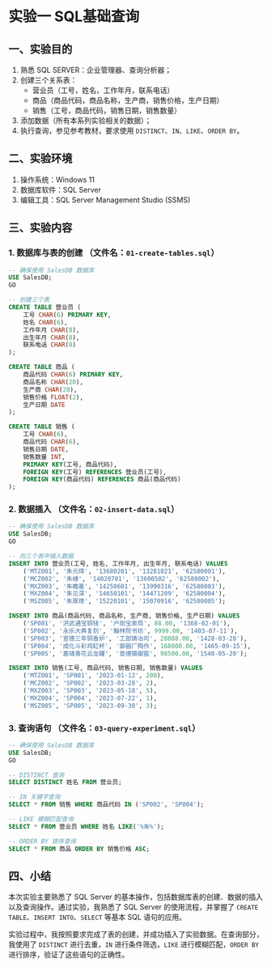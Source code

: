 <!-- 
版权所有 © 2025 [Thea1788222]
本实验报告仅用于个人学习和参考，未经许可不得转载、修改或用于商业用途。
-->


# 实验一 SQL基础查询

## 一、实验目的
1. 熟悉 SQL SERVER：企业管理器、查询分析器；
2. 创建三个关系表：
   - 营业员（工号，姓名，工作年月，联系电话）
   - 商品（商品代码，商品名称，生产商，销售价格，生产日期）
   - 销售（工号，商品代码，销售日期，销售数量）
3. 添加数据（所有本系列实验相关的数据）；
4. 执行查询，参见参考教材，要求使用 `DISTINCT`、`IN`、`LIKE`、`ORDER BY`。

## 二、实验环境
1. 操作系统：Windows 11
2. 数据库软件：SQL Server
3. 编辑工具：SQL Server Management Studio (SSMS)

## 三、实验内容

### 1. 数据库与表的创建 （文件名：`01-create-tables.sql`）
```sql
-- 确保使用 SalesDB 数据库
USE SalesDB;
GO

-- 创建三个表
CREATE TABLE 营业员 (
    工号 CHAR(6) PRIMARY KEY,
    姓名 CHAR(6),
    工作年月 CHAR(8),
    出生年月 CHAR(8),
    联系电话 CHAR(8)
);

CREATE TABLE 商品 (
    商品代码 CHAR(6) PRIMARY KEY,
    商品名称 CHAR(20),
    生产商 CHAR(20),
    销售价格 FLOAT(2),
    生产日期 DATE
);

CREATE TABLE 销售 (
    工号 CHAR(6),
    商品代码 CHAR(6),
    销售日期 DATE,
    销售数量 INT,
    PRIMARY KEY(工号, 商品代码),
    FOREIGN KEY(工号) REFERENCES 营业员(工号),
    FOREIGN KEY(商品代码) REFERENCES 商品(商品代码)
);
```

### 2. 数据插入 （文件名：`02-insert-data.sql`）
```sql
-- 确保使用 SalesDB 数据库
USE SalesDB;
GO

-- 向三个表中插入数据
INSERT INTO 营业员(工号, 姓名, 工作年月, 出生年月, 联系电话) VALUES
    ('MTZ001', '朱元璋', '13680201', '13281021', '62580001'),
    ('MCZ002', '朱棣', '14020701', '13600502', '62580002'),
    ('MXZ003', '朱瞻基', '14250601', '13990316', '62580003'),
    ('MXZ004', '朱见深', '14650101', '14471209', '62580004'),
    ('MSZ005', '朱厚熜', '15220101', '15070916', '62580005');

INSERT INTO 商品(商品代码, 商品名称, 生产商, 销售价格, 生产日期) VALUES
    ('SP001', '洪武通宝铜钱', '户部宝泉局', 88.00, '1368-02-01'),
    ('SP002', '永乐大典复刻', '翰林院书坊', 9999.00, '1403-07-11'),
    ('SP003', '宣德三年铜香炉', '工部铸冶司', 28888.00, '1428-03-28'),
    ('SP004', '成化斗彩鸡缸杯', '御器厂陶作', 168000.00, '1465-09-15'),
    ('SP005', '嘉靖青花云龙罐', '景德镇御窑', 98500.00, '1540-05-20');

INSERT INTO 销售(工号, 商品代码, 销售日期, 销售数量) VALUES
    ('MTZ001', 'SP001', '2023-01-12', 200),
    ('MCZ002', 'SP002', '2023-03-28', 2),
    ('MXZ003', 'SP003', '2023-05-18', 5),
    ('MXZ004', 'SP004', '2023-07-22', 1),
    ('MSZ005', 'SP005', '2023-09-30', 3);
```

### 3. 查询语句 （文件名：`03-query-experiment.sql`）
```sql
-- 确保使用 SalesDB 数据库
USE SalesDB;
GO

-- DISTINCT 查询
SELECT DISTINCT 姓名 FROM 营业员;

-- IN 关键字查询
SELECT * FROM 销售 WHERE 商品代码 IN ('SP002', 'SP004');

-- LIKE 模糊匹配查询
SELECT * FROM 营业员 WHERE 姓名 LIKE('%朱%');

-- ORDER BY 排序查询
SELECT * FROM 商品 ORDER BY 销售价格 ASC;
```

## 四、小结
本次实验主要熟悉了 SQL Server 的基本操作，包括数据库表的创建、数据的插入以及查询操作。通过实验，我熟悉了 SQL Server 的使用流程，并掌握了 `CREATE TABLE`、`INSERT INTO`、`SELECT` 等基本 SQL 语句的应用。

实验过程中，我按照要求完成了表的创建，并成功插入了实验数据。在查询部分，我使用了 `DISTINCT` 进行去重，`IN` 进行条件筛选，`LIKE` 进行模糊匹配，`ORDER BY` 进行排序，验证了这些语句的正确性。